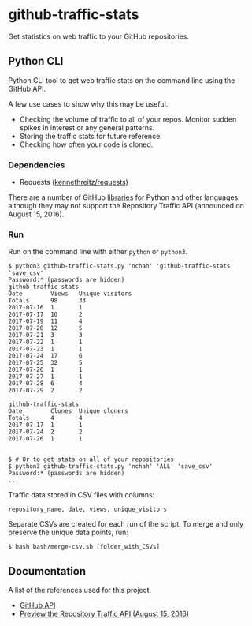 # github-traffic-stats

Get statistics on web traffic to your GitHub repositories.

## Python CLI

Python CLI tool to get web traffic stats on the command line using the GitHub API.

A few use cases to show why this may be useful.

- Checking the volume of traffic to all of your repos. Monitor sudden spikes in interest or any general patterns.
- Storing the traffic stats for future reference.
- Checking how often your code is cloned.


### Dependencies

- Requests ([kennethreitz/requests](https://github.com/kennethreitz/requests))

There are a number of GitHub [libraries](https://developer.github.com/libraries/) for Python and other languages, although they may not support the Repository Traffic API (announced on August 15, 2016).

### Run

Run on the command line with either `python` or `python3`.

```
$ python3 github-traffic-stats.py 'nchah' 'github-traffic-stats' 'save_csv'
Password:* (passwords are hidden)
github-traffic-stats
Date        Views   Unique visitors
Totals      98      33
2017-07-16  1       1
2017-07-17  10      2
2017-07-19  11      4
2017-07-20  12      5
2017-07-21  3       3
2017-07-22  1       1
2017-07-23  1       1
2017-07-24  17      6
2017-07-25  32      5
2017-07-26  1       1
2017-07-27  1       1
2017-07-28  6       4
2017-07-29  2       2

github-traffic-stats
Date        Clones  Unique cloners
Totals      4       4
2017-07-17  1       1
2017-07-24  2       2
2017-07-26  1       1


$ # Or to get stats on all of your repositories
$ python3 github-traffic-stats.py 'nchah' 'ALL' 'save_csv'
Password:* (passwords are hidden)
...

```

Traffic data stored in CSV files with columns:
```
repository_name, date, views, unique_visitors
```

Separate CSVs are created for each run of the script.
To merge and only preserve the unique data points, run:

```
$ bash bash/merge-csv.sh [folder_with_CSVs]
```


## Documentation

A list of the references used for this project.

- [GitHub API](https://developer.github.com/v3/)
- [Preview the Repository Traffic API (August 15, 2016)](https://developer.github.com/changes/2016-08-15-traffic-api-preview/)

